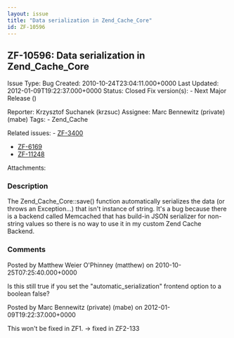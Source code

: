 ```yaml
---
layout: issue
title: "Data serialization in Zend_Cache_Core"
id: ZF-10596
---
```


ZF-10596: Data serialization in Zend\_Cache\_Core
-------------------------------------------------

 Issue Type: Bug Created: 2010-10-24T23:04:11.000+0000 Last Updated: 2012-01-09T19:22:37.000+0000 Status: Closed Fix version(s): - Next Major Release ()
 
 Reporter:  Krzysztof Suchanek (krzsuc)  Assignee:  Marc Bennewitz (private) (mabe)  Tags: - Zend\_Cache
 
 Related issues: - [ZF-3400](/issues/browse/ZF-3400)
- [ZF-6169](/issues/browse/ZF-6169)
- [ZF-11248](/issues/browse/ZF-11248)
 
 Attachments: 
### Description

The Zend\_Cache\_Core::save() function automatically serializes the data (or throws an Exception...) that isn't instance of string. It's a bug because there is a backend called Memcached that has build-in JSON serializer for non-string values so there is no way to use it in my custom Zend Cache Backend.

 

 

### Comments

Posted by Matthew Weier O'Phinney (matthew) on 2010-10-25T07:25:40.000+0000

Is this still true if you set the "automatic\_serialization" frontend option to a boolean false?

 

 

Posted by Marc Bennewitz (private) (mabe) on 2012-01-09T19:22:37.000+0000

This won't be fixed in ZF1. -> fixed in ZF2-133

 

 